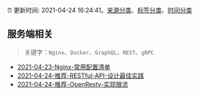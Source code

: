 :alarm_clock: 更新时间: 2021-04-24 16:24:41。[来源分类](../README.md)、[标签分类](../TAGS.md)、[时间分类](../TIMELINE.md)

## 服务端相关


> 关键字：`Nginx`、`Docker`、`GraphQL`、`REST`、`gRPC`



- [2021-04-23-Nginx-常用配置清单](https://www.ershicimi.com/p/d1c22f2667db118ad69f36a17c49d609) 
- [2021-04-24-推荐-RESTful-API-设计最佳实践](https://toutiao.io/k/4zqz7k1) 
- [2021-04-24-推荐-OpenResty-实现限流](https://toutiao.io/k/syxnrph) 